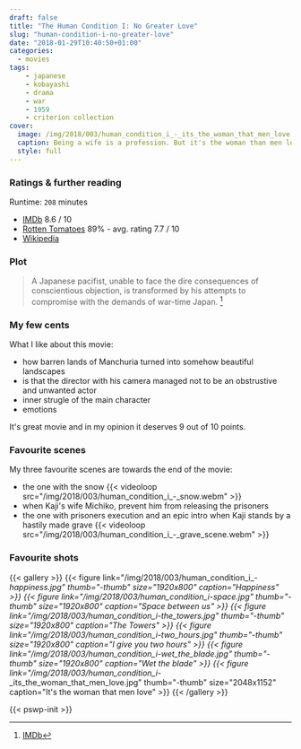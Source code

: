 ```yaml
---
draft: false
title: "The Human Condition I: No Greater Love"
slug: "human-condition-i-no-greater-love"
date: "2018-01-29T10:40:50+01:00"
categories:
  - movies
tags:
    - japanese
    - kobayashi
    - drama
    - war
    - 1959
    - criterion collection
cover:
  image: /img/2018/003/human_condition_i_-_its_the_woman_that_men_love.jpg
  caption: Being a wife is a profession. But it's the woman than men love.
  style: full
---
```


### Ratings & further reading

Runtime: `208` minutes

* [IMDb](http://www.imdb.com/title/tt0053114/)  8.6 / 10
* [Rotten Tomatoes](https://www.rottentomatoes.com/m/ningen_no_joken_i/) 89% - avg. rating 7.7 / 10
* [Wikipedia](https://en.wikipedia.org/wiki/The_Human_Condition_(film_series)#No_Greater_Love)


### Plot

> A Japanese pacifist, unable to face the dire consequences of conscientious
> objection, is transformed by his attempts to compromise with the demands of
> war-time Japan. [^1]


### My few cents

What I like about this movie:

* how barren lands of Manchuria turned into somehow beautiful landscapes
* is that the director with his camera managed not to be an obstrustive and unwanted actor
* inner strugle of the main character
* emotions

It's great movie and in my opinion it deserves 9 out of 10 points.

### Favourite scenes

My three favourite scenes are towards the end of the movie:

* the one with the snow
{{< videoloop src="/img/2018/003/human_condition_i_-_snow.webm" >}}
* when Kaji's wife Michiko, prevent him from releasing the prisoners
* the one with prisoners execution and an epic intro when Kaji stands by a hastily made grave
{{< videoloop src="/img/2018/003/human_condition_i_-_grave_scene.webm" >}}


### Favourite shots

{{< gallery >}}
{{< figure link="/img/2018/003/human_condition_i_-_happiness.jpg" thumb="-thumb" size="1920x800" caption="Happiness" >}}
{{< figure link="/img/2018/003/human_condition_i_-_space.jpg" thumb="-thumb" size="1920x800" caption="Space between us" >}}
{{< figure link="/img/2018/003/human_condition_i_-_the_towers.jpg" thumb="-thumb" size="1920x800" caption="The Towers" >}}
{{< figure link="/img/2018/003/human_condition_i_-_two_hours.jpg" thumb="-thumb" size="1920x800" caption="I give you two hours" >}}
{{< figure link="/img/2018/003/human_condition_i_-_wet_the_blade.jpg" thumb="-thumb" size="1920x800" caption="Wet the blade" >}}
{{< figure link="/img/2018/003/human_condition_i_-_its_the_woman_that_men_love.jpg" thumb="-thumb" size="2048x1152" caption="It's the woman that men love" >}}
{{< /gallery >}}

{{< pswp-init >}}

[^1]: [IMDb](http://www.imdb.com/title/tt0053114/)
